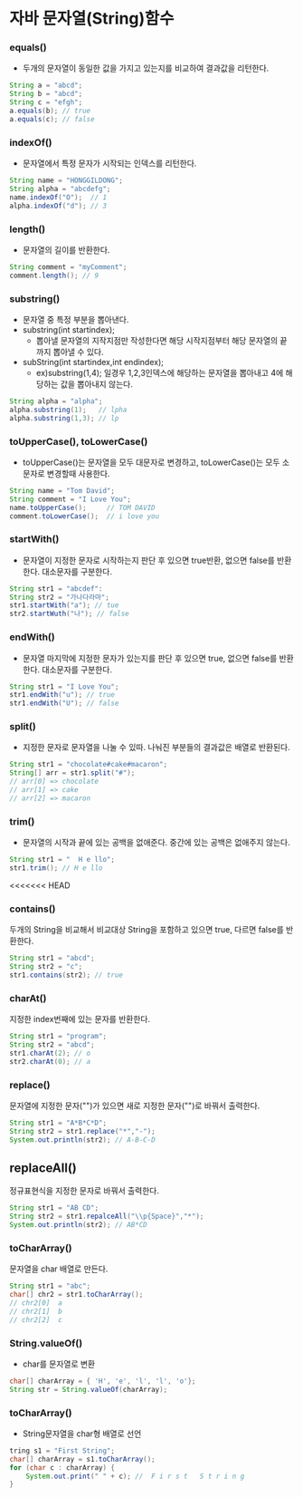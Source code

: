 # 자바 문자열(String)함수 

### equals()
- 두개의 문자열이 동일한 값을 가지고 있는지를 비교하여 결과값을 리턴한다.
```java
String a = "abcd";
String b = "abcd";
String c = "efgh";
a.equals(b); // true
a.equals(c); // false
```

### indexOf()
- 문자열에서 특정 문자가 시작되는 인덱스를 리턴한다.
```java
String name = "HONGGILDONG";
String alpha = "abcdefg";
name.indexOf("O");  // 1
alpha.indexOf("d"); // 3
```

### length()
- 문자열의 길이를 반환한다.
```java
String comment = "myComment";
comment.length(); // 9
```

### substring()
- 문자열 중 특정 부분을 뽑아낸다.
- substring(int startindex);
    - 뽑아낼 문자열의 지작지점만 작성한다면 해당 시작지점부터 해당 문자열의 끝까지 뽑아낼 수 있다.
- subString(int startindex,int endindex);
    - ex)substring(1,4); 일경우 1,2,3인덱스에 해당하는 문자열을 뽑아내고 4에 해당하는 값을 뽑아내지 않는다.
```java
String alpha = "alpha";
alpha.substring(1);   // lpha
alpha.substring(1,3); // lp
```

### toUpperCase(), toLowerCase()
- toUpperCase()는 문자열을 모두 대문자로 변경하고, toLowerCase()는 모두 소문자로 변경할때 사용한다.
```java
String name = "Tom David";
String comment = "I Love You";
name.toUpperCase();     // TOM DAVID
comment.toLowerCase();  // i love you
```

### startWith()
- 문자열이 지정한 문자로 시작하는지 판단 후 있으면 true반환, 없으면 false를 반환한다. 대소문자를 구분한다.
```java
String str1 = "abcdef":
String str2 = "가나다라마";
str1.startWith("a"); // tue
str2.startWuth("나"); // false
```
### endWith()
- 문자열 마지막에 지정한 문자가 있는지를 판단 후 있으면 true, 없으면 false를 반환한다. 대소문자를 구분한다.
```java
String str1 = "I Love You";
str1.endWith("u"); // true
str1.endWith("U"); // false  
```
### split()
- 지정한 문자로 문자열을 나눌 수 있따. 나눠진 부분들의 결과값은 배열로 반환된다.
```java
String str1 = "chocolate#cake#macaron";
String[] arr = str1.split("#");
// arr[0] => chocolate
// arr[1] => cake
// arr[2] => macaron
```

### trim()
- 문자열의 시작과 끝에 있는 공백을 없애준다. 중간에 있는 공백은 없애주지 않는다.
```java
String str1 = "  H e llo";
str1.trim(); // H e llo
```

<<<<<<< HEAD
### contains()
두개의 String을 비교해서 비교대상 String을 포함하고 있으면 true, 다르면 false를 반환한다.
``` java
String str1 = "abcd";
String str2 = "c";
str1.contains(str2); // true
```

### charAt()
지정한 index번째에 있는 문자를 반환한다.
```java
String str1 = "program";
String str2 = "abcd";
str1.charAt(2); // o
str2.charAt(0); // a
```
### replace()
문자열에 지정한 문자("")가 있으면 새로 지정한 문자("")로 바꿔서 출력한다.
```java
String str1 = "A*B*C*D";
String str2 = str1.replace("*","-");
System.out.println(str2); // A-B-C-D
```
## replaceAll()
정규표현식을 지정한 문자로 바꿔서 출력한다.
```java
String str1 = "AB CD";
String str2 = str1.repalceAll("\\p{Space}","*");
System.out.println(str2); // AB*CD
```

### toCharArray()
문자열을 char 배열로 만든다.
```java
String str1 = "abc";
char[] chr2 = str1.toCharArray();
// chr2[0]  a
// chr2[1]  b
// chr2[2]  c
```

### String.valueOf()
- char를 문자열로 변환
```java
char[] charArray = { 'H', 'e', 'l', 'l', 'o'};
String str = String.valueOf(charArray); 
```
### toCharArray()
- String문자열을 char형 배열로 선언
```java
tring s1 = "First String";
char[] charArray = s1.toCharArray();
for (char c : charArray) {
    System.out.print(" " + c); //  F i r s t   S t r i n g
}
```
